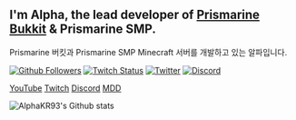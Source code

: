 ## I'm Alpha, the lead developer of [Prismarine Bukkit](https://github.com/PrismarineTeam/Prismarine) & Prismarine SMP.
Prismarine 버킷과 Prismarine SMP Minecraft 서버를 개발하고 있는 알파입니다.

[![Github Followers](https://img.shields.io/github/followers/AlphaKR93?style=for-the-badge)](https://github.com/AlphaKR93?tab=followers)
[![Twitch Status](https://img.shields.io/twitch/status/alpahkr93?style=for-the-badge)](https://twitch.tv/AlphaKR93)
[![Twitter](https://img.shields.io/twitter/follow/alphakr93?color=1d9bf0&logo=twitter&style=for-the-badge)](https://twitter.com/dev_alpha0903)
[![Discord](https://img.shields.io/discord/781822976773455882?color=%235865F2&label=Discord&logo=discord&style=for-the-badge)](https://discord.gg/kkqMSEVVxN)

[YouTube](https://www.youtube.com/channel/UCi7ZPB7uJ3NhXB9iUutFZ9g) [Twitch](https://twitch.tv/AlphaKR93) [Discord](https://discord.gg/kkqMSEVVxN) [MDD](https://discord.gg/AZwXTA9Pgx)

![AlphaKR93's Github stats](https://github-readme-stats.vercel.app/api?username=AlphaKR93)
